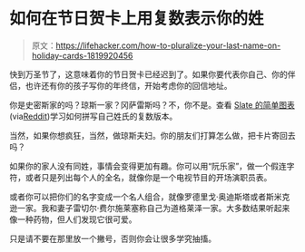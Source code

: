 # 如何在节日贺卡上用复数表示你的姓

> 原文：<https://lifehacker.com/how-to-pluralize-your-last-name-on-holiday-cards-1819920456>

快到万圣节了，这意味着你的节日贺卡已经迟到了。如果你要代表你自己、你的伴侣，也许还有你的孩子写你的年终信，开始考虑你的回信地址。



你是史密斯家的吗？琼斯一家？冈萨雷斯吗？不，你不是。查看 [Slate 的简单图表](http://www.slate.com/blogs/browbeat/2014/11/25/how_to_make_your_last_name_plural_on_holiday_cards_and_avoid_apostrophe.html)(via[Reddit](https://www.reddit.com/r/coolguides/comments/786v3u/how_to_make_your_last_name_plural_this_holiday/))学习如何拼写自己姓氏的复数版本。

当然，如果你想疯狂，当然，做琼斯夫妇。你的朋友们打算怎么做，把卡片寄回去吗？

如果你的家人没有同姓，事情会变得更加有趣。你可以用“阮乐家”，做一个假连字符，或者只是列出每个人的全名，就像你是一个电视节目的开场演职员表。

或者你可以把你们的名字变成一个名人组合，就像罗德里戈·奥迪斯塔或者斯米克逊一家。我和妻子雷切尔·费尔施莱塞称自己为道格莱泽一家。大多数结果听起来像一种药物，但人们发现它很可爱。

只是请不要在那里放一个撇号，否则你会让很多学究抽搐。